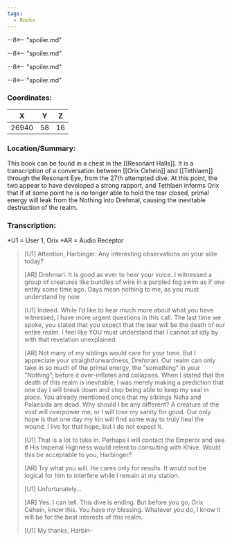 ```yaml
---
tags:
  - Books
---
```


--8<-- "spoiler.md"

--8<-- "spoiler.md"

--8<-- "spoiler.md"

--8<-- "spoiler.md"

### Coordinates:
| **X** | **Y**| **Z** |
|:-----:|:----:|:-----:|
|26940  |58   |16  |

### Location/Summary:
This book can be found in a chest in the [[Resonant Halls]]. It is a transcription of a conversation between [[Orix Cehein]] and [[Tethlaen]] through the Resonant Eye, from the 27th attempted dive. At this point, the two appear to have developed a strong rapport, and Tethlaen informs Orix that if at some point he is no longer able to hold the tear closed, primal energy will leak from the Nothing into Drehmal, causing the inevitable destruction of the realm.

### Transcription:
*U1 = User 1, Orix
*AR = Audio Receptor
> [U1] Attention, Harbinger. Any interesting observations on your side today?
>
> [AR] Drehmari. It is good as ever to hear your voice. I witnessed a group of creatures like bundles of wire in a purpled fog swim as if one entity some time ago. Days mean nothing to me, as you must understand by now.
>
> [U1] Indeed. While I’d like to hear much more about what you have witnessed, I have more urgent questions in this call. The last time we spoke, you stated that you expect that the tear will be the death of our entire realm. I feel like YOU must understand that I cannot sit idly by with that revelation unexplained.
>
> [AR] Not many of my siblings would care for your tone. But I appreciate your straightforwardness, Drehmari. Our realm can only take in so much of the primal energy, the "something" in your “Nothing”, before it over-inflates and collapses. When I stated that the death of this realm is inevitable, I was merely making a prediction that one day I will break down and stop being able to keep my seal in place. You already mentioned once that my siblings Noha and Palaesida are dead. Why should I be any different? A creature of the void will overpower me, or I will lose my sanity for good. Our only hope is that one day my kin will find some way to truly heal the wound. I live for that hope, but I do not expect it.
>
> [U1] That is a lot to take in. Perhaps I will contact the Emperor and see if His Imperial Highness would relent to consulting with Khive. Would this be acceptable to you, Harbinger?
>
> [AR] Try what you will. He cares only for results. It would not be logical for him to interfere while I remain at my station.
>
> [U1] Unfortunately…
>
> [AR] Yes. I can tell. This dive is ending. But before you go, Orix Cehein, know this. You have my blessing. Whatever you do, I know it will be for the best interests of this realm.
>
> [U1] My thanks, Harbin-
